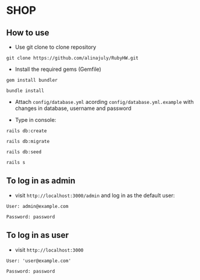 # SHOP

## How to use

* Use git clone to clone repository

`git clone https://github.com/alinajuly/RubyHW.git`

* Install the required gems (Gemfile)
  
`gem install bundler`

`bundle install`

* Attach `config/database.yml` acording `config/database.yml.example` with changes in database, username and password

* Type in console:
  
`rails db:create`

`rails db:migrate`

`rails db:seed`

`rails s`

## To log in as admin

* visit `http://localhost:3000/admin` and log in as the default user:
  
`User: admin@example.com`

`Password: password`

## To log in as user

* visit `http://localhost:3000`

`User: 'user@example.com'`

`Password: password`